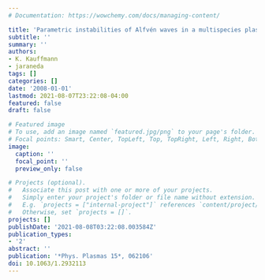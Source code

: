 ```yaml
---
# Documentation: https://wowchemy.com/docs/managing-content/

title: 'Parametric instabilities of Alfvén waves in a multispecies plasma: Kinetic effects'
subtitle: ''
summary: ''
authors:
- K. Kauffmann
- jaraneda
tags: []
categories: []
date: '2008-01-01'
lastmod: 2021-08-07T23:22:08-04:00
featured: false
draft: false

# Featured image
# To use, add an image named `featured.jpg/png` to your page's folder.
# Focal points: Smart, Center, TopLeft, Top, TopRight, Left, Right, BottomLeft, Bottom, BottomRight.
image:
  caption: ''
  focal_point: ''
  preview_only: false

# Projects (optional).
#   Associate this post with one or more of your projects.
#   Simply enter your project's folder or file name without extension.
#   E.g. `projects = ["internal-project"]` references `content/project/deep-learning/index.md`.
#   Otherwise, set `projects = []`.
projects: []
publishDate: '2021-08-08T03:22:08.003584Z'
publication_types:
- '2'
abstract: ''
publication: '*Phys. Plasmas 15*, 062106'
doi: 10.1063/1.2932113
---
```


